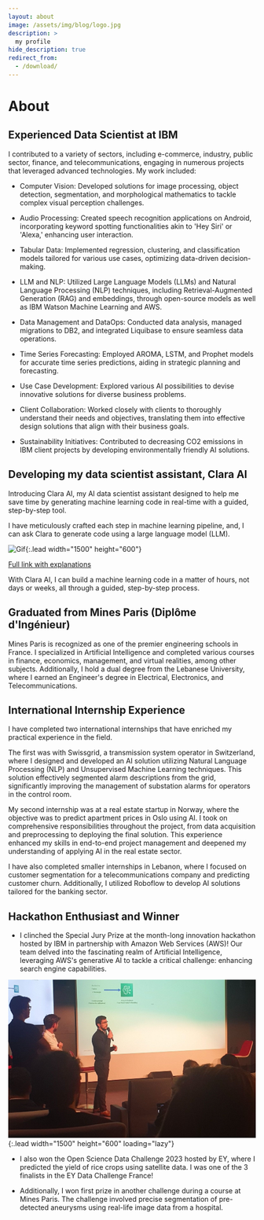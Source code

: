 ```yaml
---
layout: about
image: /assets/img/blog/logo.jpg
description: >
  my profile
hide_description: true
redirect_from:
  - /download/
---
```


# About

<!--author-->

## Experienced Data Scientist at IBM

I contributed to a variety of sectors, including e-commerce, industry, public sector, finance, and telecommunications, engaging in numerous projects that leveraged advanced technologies. My work included:

- Computer Vision: Developed solutions for image processing, object detection, segmentation, and morphological mathematics to tackle complex visual perception challenges.

- Audio Processing: Created speech recognition applications on Android, incorporating keyword spotting functionalities akin to 'Hey Siri' or 'Alexa,' enhancing user interaction.

- Tabular Data: Implemented regression, clustering, and classification models tailored for various use cases, optimizing data-driven decision-making.

- LLM and NLP: Utilized Large Language Models (LLMs) and Natural Language Processing (NLP) techniques, including Retrieval-Augmented Generation (RAG) and embeddings, through open-source models as well as IBM Watson Machine Learning and AWS.

- Data Management and DataOps: Conducted data analysis, managed migrations to DB2, and integrated Liquibase to ensure seamless data operations.

- Time Series Forecasting: Employed AROMA, LSTM, and Prophet models for accurate time series predictions, aiding in strategic planning and forecasting.

- Use Case Development: Explored various AI possibilities to devise innovative solutions for diverse business problems.

- Client Collaboration: Worked closely with clients to thoroughly understand their needs and objectives, translating them into effective design solutions that align with their business goals.

- Sustainability Initiatives: Contributed to decreasing CO2 emissions in IBM client projects by developing environmentally friendly AI solutions.

## Developing my data scientist assistant, Clara AI

Introducing Clara AI, my AI data scientist assistant designed to help me save time by generating machine learning code in real-time with a guided, step-by-step tool.

I have meticulously crafted each step in machine learning pipeline, and, I can ask Clara to generate code using a large language model (LLM).

![Gif](/assets/img/blog/claraai.gif){:.lead width="1500" height="600"}

[Full link with explanations]

With Clara AI, I can build a machine learning code in a matter of hours, not days or weeks, all through a guided, step-by-step process.

## Graduated from Mines Paris (Diplôme d'Ingénieur)

Mines Paris is recognized as one of the premier engineering schools in France. I specialized in Artificial Intelligence and completed various courses in finance, economics, management, and virtual realities, among other subjects. Additionally, I hold a dual degree from the Lebanese University, where I earned an Engineer's degree in Electrical, Electronics, and Telecommunications.

## International Internship Experience

I have completed two international internships that have enriched my practical experience in the field.

The first was with Swissgrid, a transmission system operator in Switzerland, where I designed and developed an AI solution utilizing Natural Language Processing (NLP) and Unsupervised Machine Learning techniques. This solution effectively segmented alarm descriptions from the grid, significantly improving the management of substation alarms for operators in the control room.

My second internship was at a real estate startup in Norway, where the objective was to predict apartment prices in Oslo using AI. I took on comprehensive responsibilities throughout the project, from data acquisition and preprocessing to deploying the final solution. This experience enhanced my skills in end-to-end project management and deepened my understanding of applying AI in the real estate sector.

I have also completed smaller internships in Lebanon, where I focused on customer segmentation for a telecommunications company and predicting customer churn. Additionally, I utilized Roboflow to develop AI solutions tailored for the banking sector.

## Hackathon Enthusiast and Winner

- I clinched the Special Jury Prize at the month-long innovation hackathon hosted by IBM in partnership with Amazon Web Services (AWS)! Our team delved into the fascinating realm of Artificial Intelligence, leveraging AWS's generative AI to tackle a critical challenge: enhancing search engine capabilities.

![Screenshot](/assets/img/blog/IBMhackathon.jpg){:.lead width="1500" height="600" loading="lazy"}

- I also won the Open Science Data Challenge 2023 hosted by EY, where I predicted the yield of rice crops using satellite data. I was one of the 3 finalists in the EY Data Challenge France!

- Additionally, I won first prize in another challenge during a course at Mines Paris. The challenge involved precise segmentation of pre-detected aneurysms using real-life image data from a hospital.

[Full link with explanations]: https://x.com/ClaraJuniorDS/status/1838533934226821583
